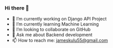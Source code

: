 ### Hi there 👋

- 🔭 I’m currently working on Django API Project
- 🌱 I’m currently learning Machine Learning
- 👯 I’m looking to collaborate on GitHub
- 💬 Ask me about Backend development
- 📫 How to reach me: jameskulu55@gmail.com

